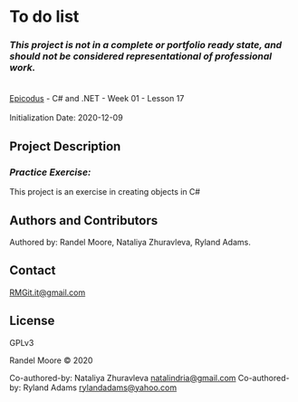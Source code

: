# To do list
### _This project is not in a complete or portfolio ready state, and should not be considered representational of professional work._<br><br>
[Epicodus](https://www.epicodus.com/) - C# and .NET - Week 01 - Lesson 17<br><br>
Initialization Date: 2020-12-09

## Project Description
### _Practice Exercise:_<br>
This project is an exercise in creating objects in C#

## Authors and Contributors
Authored by: Randel Moore, Nataliya Zhuravleva, Ryland Adams.

## Contact
RMGit.it@gmail.com

## License

GPLv3

Randel Moore © 2020

Co-authored-by: Nataliya Zhuravleva <natalindria@gmail.com>
Co-authored-by: Ryland Adams <rylandadams@yahoo.com>
